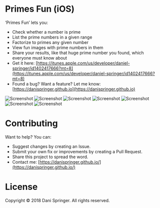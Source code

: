 # Primes Fun (iOS)
‘Primes Fun’ lets you:
- Check whether a number is prime
- List the prime numbers in a given range
- Factorize to primes any given number
- View fun images with prime numbers in them
- Share your results, like that huge prime number you found, which everyone must know about
- Get it here: [https://itunes.apple.com/us/developer/daniel-springer/id1402417666?mt=8](https://itunes.apple.com/us/developer/daniel-springer/id1402417666?mt=8)
- Found a bug? Want a feature? Let me know: [https://danispringer.github.io](https://danispringer.github.io)

![Screenshot](https://raw.githubusercontent.com/DaniSpringer/prime-numbers-fun/master/i/iphone-1.jpg) ![Screenshot](https://raw.githubusercontent.com/DaniSpringer/prime-numbers-fun/master/i/iphone-2.jpg) ![Screenshot](https://raw.githubusercontent.com/DaniSpringer/prime-numbers-fun/master/i/iphone-3.jpg) ![Screenshot](https://raw.githubusercontent.com/DaniSpringer/prime-numbers-fun/master/i/iphone-4.jpg) ![Screenshot](https://raw.githubusercontent.com/DaniSpringer/prime-numbers-fun/master/i/iphone-5.jpg) ![Screenshot](https://raw.githubusercontent.com/DaniSpringer/prime-numbers-fun/master/i/iphone-6.jpg) ![Screenshot](https://raw.githubusercontent.com/DaniSpringer/prime-numbers-fun/master/i/iphone-7.jpg)

# Contributing
Want to help? You can:
- Suggest changes by creating an Issue.
- Submit your own fix or improvements by creating a Pull Request.
- Share this project to spread the word.
- Contact me: [https://danispringer.github.io/](https://danispringer.github.io/)

# License
Copyright © 2018 Dani Springer. All rights reserved.